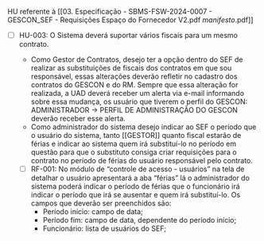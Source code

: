 HU referente à [[03. Especificação - SBMS-FSW-2024-0007 - GESCON_SEF - Requisições Espaço do Fornecedor V2.pdf _manifesto_.pdf]]

- [ ] HU-003: O Sistema deverá suportar vários fiscais para um mesmo contrato.
	- Como Gestor de Contratos, desejo ter a opção dentro do SEF de realizar as substituições de fiscais dos contratos em que sou responsável, essas alterações deverão refletir no cadastro dos contratos do GESCON e do RM. Sempre que essa alteração for realizada, a UAD deverá receber um alerta via e-mail informando sobre essa mudança, os usuário que tiverem o perfil do GESCON: ADMINISTRADOR -> PERFIL DE ADMINISTRAÇÃO DO GESCON deverão receber esse alerta.
	- Como administrador do sistema desejo indicar ao SEF o período que o usuário do sistema, tanto [[GESTOR]] quanto fiscal estarão de férias e indicar ao sistema quem irá substituí-lo no período em questão para que o substituto consiga criar requisições para o contrato no período de férias do usuário responsável pelo contrato.
	
	- [ ] RF-001: No módulo de “controle de acesso - usuários” na tela de detalhar o usuário apresentará a aba “férias” lá o administrador do sistema poderá indicar o período de férias que o funcionário irá indicar o período que irá se ausentar e quem irá substituí-lo. Os campos que deverão ser preenchidos são:
		-  Período início: campo de data;
		- Período fim: campo de data, dependente do período início;
		- Funcionário: lista de usuários do SEF;